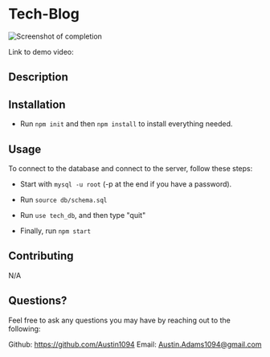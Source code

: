 # Tech-Blog

![Screenshot of completion]()

Link to demo video:



## Description


## Installation
- Run `npm init` and then `npm install` to install everything needed.

## Usage
To connect to the database and connect to the server, follow these steps: 

- Start with `mysql -u root` (-p at the end if you have a password).

- Run `source db/schema.sql`

- Run `use tech_db`, and then type "quit"

- Finally, run `npm start`

## Contributing
N/A

## Questions?
Feel free to ask any questions you may have by reaching out to the following:

Github: https://github.com/Austin1094
Email: Austin.Adams1094@gmail.com